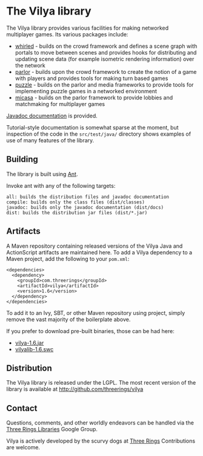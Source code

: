 The Vilya library
=================

The Vilya library provides various facilities for making networked multiplayer
games. Its various packages include:

* [whirled] - builds on the crowd framework and defines a scene graph with
  portals to move between scenes and provides hooks for distributing and
  updating scene data (for example isometric rendering information) over the
  network
* [parlor] - builds upon the crowd framework to create the notion of a game with
  players and provides tools for making turn based games
* [puzzle] - builds on the parlor and media frameworks to provide tools for
  implementing puzzle games in a networked environment
* [micasa] - builds on the parlor framework to provide lobbies and matchmaking
  for multiplayer games

[Javadoc documentation](http://threerings.github.com/vilya/apidocs/) is provided.

Tutorial-style documentation is somewhat sparse at the moment, but inspection
of the code in the `src/test/java/` directory shows examples of use of many
features of the library.

Building
--------

The library is built using [Ant](http://ant.apache.org/).

Invoke ant with any of the following targets:

    all: builds the distribution files and javadoc documentation
    compile: builds only the class files (dist/classes)
    javadoc: builds only the javadoc documentation (dist/docs)
    dist: builds the distribution jar files (dist/*.jar)

Artifacts
---------

A Maven repository containing released versions of the Vilya Java and
ActionScript artifacts are maintained here. To add a Vilya dependency to a
Maven project, add the following to your `pom.xml`:

    <dependencies>
      <dependency>
        <groupId>com.threerings</groupId>
        <artifactId>vilya</artifactId>
        <version>1.6</version>
      </dependency>
    </dependencies>

To add it to an Ivy, SBT, or other Maven repository using project, simply
remove the vast majority of the boilerplate above.

If you prefer to download pre-built binaries, those can be had here:

* [vilya-1.6.jar](http://threerings.github.com/maven-repo/com/threerings/vilya/1.6/vilya-1.6.jar)
* [vilyalib-1.6.swc](http://threerings.github.com/maven-repo/com/threerings/vilyalib/1.6/vilyalib-a1.6.swc)

Distribution
------------

The Vilya library is released under the LGPL. The most recent version of the
library is available at http://github.com/threerings/vilya

Contact
-------

Questions, comments, and other worldly endeavors can be handled via the [Three
Rings Libraries](http://groups.google.com/group/ooo-libs) Google Group.

Vilya is actively developed by the scurvy dogs at
[Three Rings](http://www.threerings.net) Contributions are welcome.

[whirled]: http://threerings.github.com/vilya/apidocs/com/threerings/whirled/package-summary.html
[parlor]: http://threerings.github.com/vilya/apidocs/com/threerings/parlor/package-summary.html
[puzzle]: http://threerings.github.com/vilya/apidocs/com/threerings/puzzle/package-summary.html
[micasa]: http://threerings.github.com/vilya/apidocs/com/threerings/micasa/package-summary.html
